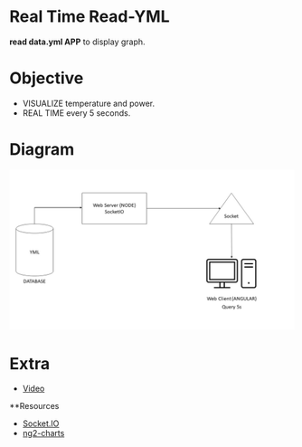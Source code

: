 # Real Time Read-YML

**read data.yml APP** to display graph.

# Objective

- VISUALIZE temperature and power.
- REAL TIME every 5 seconds.

# Diagram

![Image text](https://github.com/Hxns/read-yml-app/blob/master/graph.jpg)


# Extra

- [Video](https://www.linkedin.com/posts/hans-eliot-herzfelder-5b9452160_node-console-app-das-erste-video-von-vielen-activity-6802283531662880768-2eyc)

**Resources

- [Socket.IO](https://socket.io/)
- [ng2-charts](https://valor-software.com/ng2-charts/)